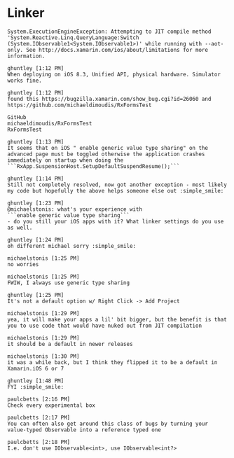 
# Linker

    System.ExecutionEngineException: Attempting to JIT compile method 'System.Reactive.Linq.QueryLanguage:Switch (System.IObservable1<System.IObservable1>)' while running with --aot-only. See http://docs.xamarin.com/ios/about/limitations for more information.

    ghuntley [1:12 PM]
    When deploying on iOS 8.3, Unified API, physical hardware. Simulator works fine.

    ghuntley [1:12 PM]
    found this https://bugzilla.xamarin.com/show_bug.cgi?id=26060 and https://github.com/michaeldimoudis/RxFormsTest

    GitHub
    michaeldimoudis/RxFormsTest
    RxFormsTest

    ghuntley [1:13 PM]
    It seems that on iOS " enable generic value type sharing" on the advanced page must be toggled otherwise the application crashes immediately on startup when doing the  
    ```RxApp.SuspensionHost.SetupDefaultSuspendResume();```

    ghuntley [1:14 PM]
    Still not completely resolved, now got another exception - most likely my code but hopefully the above helps someone else out :simple_smile:

    ghuntley [1:23 PM] 
    @michaelstonis: what's your experience with
    ```enable generic value type sharing```
    - do you still your iOS apps with it? What linker settings do you use as well.

    ghuntley [1:24 PM]
    oh different michael sorry :simple_smile:

    michaelstonis [1:25 PM] 
    no worries

    michaelstonis [1:25 PM]
    FWIW, I always use generic type sharing

    ghuntley [1:25 PM] 
    It's not a default option w/ Right Click -> Add Project

    michaelstonis [1:29 PM] 
    yea, it will make your apps a lil' bit bigger, but the benefit is that you to use code that would have nuked out from JIT compilation

    michaelstonis [1:29 PM]
    it should be a default in newer releases

    michaelstonis [1:30 PM]
    it was a while back, but I think they flipped it to be a default in Xamarin.iOS 6 or 7

    ghuntley [1:48 PM] 
    FYI :simple_smile:

    paulcbetts [2:16 PM] 
    Check every experimental box

    paulcbetts [2:17 PM]
    You can often also get around this class of bugs by turning your value-typed Observable into a reference typed one

    paulcbetts [2:18 PM]
    I.e. don't use IObservable<int>, use IObservable<int?>
